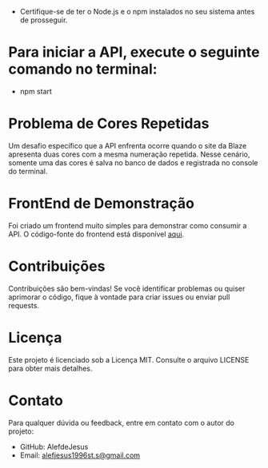 * Certifique-se de ter o Node.js e o npm instalados no seu sistema antes de prosseguir.
# Para iniciar a API, execute o seguinte comando no terminal:
* npm start
# Problema de Cores Repetidas
Um desafio específico que a API enfrenta ocorre quando o site da Blaze apresenta duas cores com a mesma numeração repetida. Nesse cenário, somente uma das cores é salva no banco de dados e registrada no console do terminal.

# FrontEnd de Demonstração
Foi criado um frontend muito simples para demonstrar como consumir a API. O código-fonte do frontend está disponível [aqui](https://github.com/AlefdeJesus/Front_End_BOT_blazer).

# Contribuições
Contribuições são bem-vindas! Se você identificar problemas ou quiser aprimorar o código, fique à vontade para criar issues ou enviar pull requests.

# Licença
Este projeto é licenciado sob a Licença MIT. Consulte o arquivo LICENSE para obter mais detalhes.

# Contato
Para qualquer dúvida ou feedback, entre em contato com o autor do projeto:
* GitHub: AlefdeJesus
* Email: alefjesus1996st.s@gmail.com
